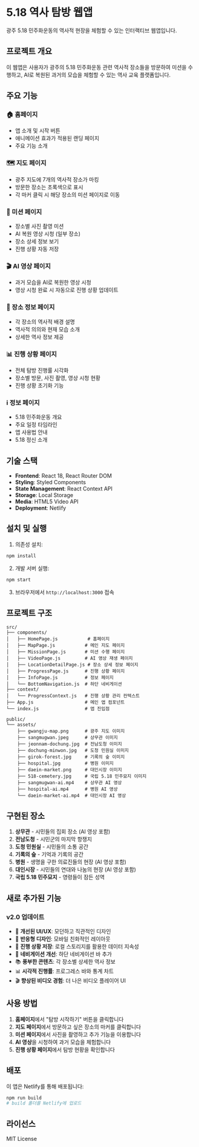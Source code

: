 # 5.18 역사 탐방 웹앱

광주 5.18 민주화운동의 역사적 현장을 체험할 수 있는 인터랙티브 웹앱입니다.

## 프로젝트 개요

이 웹앱은 사용자가 광주의 5.18 민주화운동 관련 역사적 장소들을 방문하여 미션을 수행하고, AI로 복원된 과거의 모습을 체험할 수 있는 역사 교육 플랫폼입니다.

## 주요 기능

### 🏠 홈페이지
- 앱 소개 및 시작 버튼
- 애니메이션 효과가 적용된 랜딩 페이지
- 주요 기능 소개

### 🗺️ 지도 페이지
- 광주 지도에 7개의 역사적 장소가 마킹
- 방문한 장소는 초록색으로 표시
- 각 마커 클릭 시 해당 장소의 미션 페이지로 이동

### 📍 미션 페이지
- 장소별 사진 촬영 미션
- AI 복원 영상 시청 (일부 장소)
- 장소 상세 정보 보기
- 진행 상황 자동 저장

### 🎬 AI 영상 페이지
- 과거 모습을 AI로 복원한 영상 시청
- 영상 시청 완료 시 자동으로 진행 상황 업데이트

### 📖 장소 정보 페이지
- 각 장소의 역사적 배경 설명
- 역사적 의의와 현재 모습 소개
- 상세한 역사 정보 제공

### 📊 진행 상황 페이지
- 전체 탐방 진행률 시각화
- 장소별 방문, 사진 촬영, 영상 시청 현황
- 진행 상황 초기화 기능

### ℹ️ 정보 페이지
- 5.18 민주화운동 개요
- 주요 일정 타임라인
- 앱 사용법 안내
- 5.18 정신 소개

## 기술 스택

- **Frontend**: React 18, React Router DOM
- **Styling**: Styled Components
- **State Management**: React Context API
- **Storage**: Local Storage
- **Media**: HTML5 Video API
- **Deployment**: Netlify

## 설치 및 실행

1. 의존성 설치:
```bash
npm install
```

2. 개발 서버 실행:
```bash
npm start
```

3. 브라우저에서 `http://localhost:3000` 접속

## 프로젝트 구조

```
src/
├── components/
│   ├── HomePage.js           # 홈페이지
│   ├── MapPage.js           # 메인 지도 페이지
│   ├── MissionPage.js       # 미션 수행 페이지
│   ├── VideoPage.js         # AI 영상 재생 페이지
│   ├── LocationDetailPage.js # 장소 상세 정보 페이지
│   ├── ProgressPage.js      # 진행 상황 페이지
│   ├── InfoPage.js          # 정보 페이지
│   └── BottomNavigation.js  # 하단 네비게이션
├── context/
│   └── ProgressContext.js   # 진행 상황 관리 컨텍스트
├── App.js                   # 메인 앱 컴포넌트
└── index.js                 # 앱 진입점

public/
└── assets/
    ├── gwangju-map.png      # 광주 지도 이미지
    ├── sangmugwan.jpeg      # 상무관 이미지
    ├── jeonnam-dochung.jpg  # 전남도청 이미지
    ├── dochung-minwon.jpg   # 도청 민원실 이미지
    ├── girok-forest.jpg     # 기록의 숲 이미지
    ├── hospital.jpg         # 병원 이미지
    ├── daein-market.png     # 대인시장 이미지
    ├── 518-cemetery.jpg     # 국립 5.18 민주묘지 이미지
    ├── sangmugwan-ai.mp4    # 상무관 AI 영상
    ├── hospital-ai.mp4      # 병원 AI 영상
    └── daein-market-ai.mp4  # 대인시장 AI 영상
```

## 구현된 장소

1. **상무관** - 시민들의 집회 장소 (AI 영상 포함)
2. **전남도청** - 시민군의 마지막 항쟁지
3. **도청 민원실** - 시민들의 소통 공간
4. **기록의 숲** - 기억과 기록의 공간
5. **병원** - 생명을 구한 의료진들의 현장 (AI 영상 포함)
6. **대인시장** - 시민들의 연대와 나눔의 현장 (AI 영상 포함)
7. **국립 5.18 민주묘지** - 영령들이 잠든 성역

## 새로 추가된 기능

### v2.0 업데이트
- 🎨 **개선된 UI/UX**: 모던하고 직관적인 디자인
- 📱 **반응형 디자인**: 모바일 친화적인 레이아웃
- 💾 **진행 상황 저장**: 로컬 스토리지를 활용한 데이터 지속성
- 🧭 **네비게이션 개선**: 하단 네비게이션 바 추가
- 📚 **풍부한 콘텐츠**: 각 장소별 상세한 역사 정보
- 📊 **시각적 진행률**: 프로그레스 바와 통계 차트
- 🎬 **향상된 비디오 경험**: 더 나은 비디오 플레이어 UI

## 사용 방법

1. **홈페이지**에서 "탐방 시작하기" 버튼을 클릭합니다
2. **지도 페이지**에서 방문하고 싶은 장소의 마커를 클릭합니다
3. **미션 페이지**에서 사진을 촬영하고 추가 기능을 이용합니다
4. **AI 영상**을 시청하여 과거 모습을 체험합니다
5. **진행 상황 페이지**에서 탐방 현황을 확인합니다

## 배포

이 앱은 Netlify를 통해 배포됩니다:

```bash
npm run build
# build 폴더를 Netlify에 업로드
```

## 라이선스

MIT License